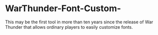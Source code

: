 # WarThunder-Font-Custom-
This may be the first tool in more than ten years since the release of War Thunder that allows ordinary players to easily customize fonts.
